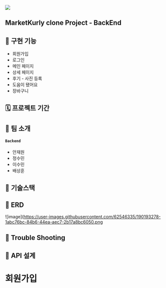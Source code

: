 ![](../../Desktop/Desktop_image/springlogo.png)
## MarketKurly clone Project - BackEnd


## 🍇 구현 기능
* 회원가입
* 로그인
* 메인 페이지
* 상세 페이지
* 후기 - 사진 등록
* 도움이 됐어요
* 장바구니

## 🗓 프로젝트 기간


## 👻 팀 소개
#### `Backend`
- 안재원
- 정수민
- 이수민
- 배상훈

## 📜 기술스택

## 🐳  ERD
![image](https://user-images.githubusercontent.com/62546335/190193278-1abc76bc-84b6-44ea-aec7-2b17a8bc6050.png


## 🏹 Trouble Shooting


## 🔨 API 설계 
# 회원가입
